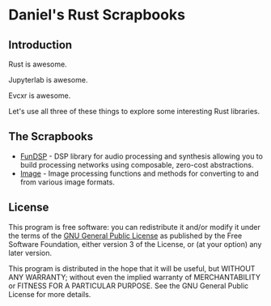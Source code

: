 Daniel's Rust Scrapbooks
========================

Introduction
------------

Rust is awesome.

Jupyterlab is awesome.

Evcxr is awesome.

Let's use all three of these things to explore some interesting Rust
libraries.

The Scrapbooks
--------------

* [FunDSP](fundsp.ipynb) - DSP library for audio processing and synthesis
  allowing you to build processing networks using composable, zero-cost
  abstractions.
* [Image](image.ipynb) - Image processing functions and methods for converting
  to and from various image formats.

License
-------

This program is free software: you can redistribute it and/or modify it
under the terms of the [GNU General Public License](LICENSE.md) as
published by the Free Software Foundation, either version 3 of the
License, or (at your option) any later version.

This program is distributed in the hope that it will be useful, but
WITHOUT ANY WARRANTY; without even the implied warranty of
MERCHANTABILITY or FITNESS FOR A PARTICULAR PURPOSE.  See the GNU
General Public License for more details.
